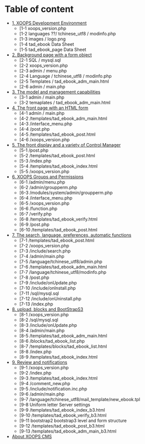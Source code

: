 # Table of content

* [1. XOOPS Development Environment](book/1.md)
    * [1-1 xoops_version.php
    * [1-2 languages ??/ tchinese_utf8 / modinfo.php
    * [1-3 images / logo.png
    * [1-4 tad_ebook Data Sheet
    * [1-5 tad_ebook_page Data Sheet
* [2. Background page with a form object](book/2.md)
    * [2-1 SQL / mysql.sql
    * [2-2 xoops_version.php
    * [2-3 admin / menu.php
    * [2-4 Language / tchinese_utf8 / modinfo.php
    * [2-5 Templates / tad_ebook_adm_main.html
    * [2-6 admin / main.php
* [3. The model and management capabilities](book/3.md)
    * [3-1 admin / main.php
    * [3-2 temaplates / tad_ebook_adm_main.html
* [4. The front page with an HTML form](4.md)
    * [4-1 admin / main.php
    * [4-2 /templates/tad_ebook_adm_main.html
    * [4-3 /interface_menu.php
    * [4-4 /post.php
    * [4-5 /templates/tad_ebook_post.html
    * [4-6 /xoops_version.php
* [5. The front display and a variety of Control Manager](5.md)
    * [5-1 /post.php
    * [5-2 /templates/tad_ebook_post.html
    * [5-3 /index.php
    * [5-4 /templates/tad_ebook_index.html
    * [5-5 /xoops_version.php
* [6. XOOPS Groups and Permissions](6.md)
    * [6-1 /admin/menu.php
    * [6-2 /admin/groupperm.php
    * [6-3 /modules/system/admin/groupperm.php
    * [6-4 /interface_menu.php
    * [6-5 /xoops_version.php
    * [6-6 /function.php
    * [6-7 /verify.php
    * [6-8 /templates/tad_ebook_verify.html
    * [6-9 /post.php
    * [6-10 /templates/tad_ebook_post.html
* [7. The search, language, preferences, automatic functions](7.md)
    * [7-1 /templates/tad_ebook_post.html
    * [7-2 /xoops_version.php
    * [7-3 /include/search.php
    * [7-4 /admin/main.php
    * [7-5 /language/tchinese_utf8/admin.php
    * [7-6 /templates/tad_ebook_adm_main.html
    * [7-7 /language/tchinese_utf8/modinfo.php
    * [7-8 /post.php
    * [7-9 /include/onUpdate.php
    * [7-10 /include/onInstall.php
    * [7-11 /sql/mysql.sql
    * [7-12 /include/onUninstall.php
    * [7-13 /index.php
* [8. upload, blocks and BootStrapS3](8.md)
    * [8-1 /xoops_version.php
    * [8-2 /sql/mysql.sql
    * [8-3 /include/onUpdate.php
    * [8-4 /admin/main.php
    * [8-5 /templates/tad_ebook_adm_main.html
    * [8-6 /blocks/tad_ebook_list.php
    * [8-7 /templates/blocks/tad_ebook_list.html
    * [8-8 /index.php
    * [8-9 /templates/tad_ebook_index.html
* [9. Review and notifications](9.md)
    * [9-1 /xoops_version.php
    * [9-2 /index.php
    * [9-3 /templates/tad_ebook_index.html
    * [9-4 /comment_new.php
    * [9-5 /include/notification.inc.php
    * [9-6 /admin/main.php
    * [9-7 /language/tchinese_utf8/mail_template/new_ebook.tpl
    * [9-8 Uniform letter Server settings
    * [9-9 /templates/tad_ebook_index_b3.html
    * [9-10 /templates/tad_ebook_verify_b3.html
    * [9-11 bootstrap2 bootstrap3 level and form structure
    * [9-12 /templates/tad_ebook_post_b3.html
    * [9-13 /templates/tad_ebook_adm_main_b3.html
* [About XOOPS CMS](book/10aboutxoops.md)